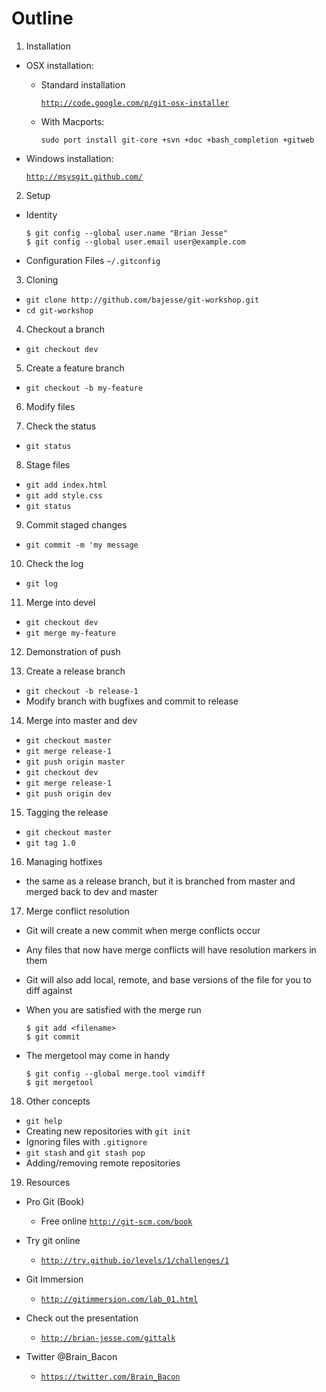 # Outline

1. Installation
* OSX installation:
  - Standard installation

    [`http://code.google.com/p/git-osx-installer`](http://code.google.com/p/git-osx-installer)

  - With Macports:

        sudo port install git-core +svn +doc +bash_completion +gitweb

* Windows installation:

  [`http://msysgit.github.com/`](http://msysgit.github.com/)

2. Setup
* Identity

      $ git config --global user.name "Brian Jesse"
      $ git config --global user.email user@example.com
* Configuration Files
      `~/.gitconfig`

3. Cloning
* `git clone http://github.com/bajesse/git-workshop.git`
* `cd git-workshop`

4. Checkout a branch
* `git checkout dev`

5. Create a feature branch
* `git checkout -b my-feature`

6. Modify files 

7. Check the status
* `git status`

8. Stage files
* `git add index.html`
* `git add style.css`
* `git status`

9. Commit staged changes
* `git commit -m 'my message`

10. Check the log
* `git log`

11. Merge into devel
* `git checkout dev`
* `git merge my-feature`

12. Demonstration of push

13. Create a release branch
* `git checkout -b release-1`
* Modify branch with bugfixes and commit to release

14. Merge into master and dev
* `git checkout master`
* `git merge release-1`
* `git push origin master`
* `git checkout dev`
* `git merge release-1`
* `git push origin dev`

15. Tagging the release
* `git checkout master`
* `git tag 1.0`

16. Managing hotfixes
* the same as a release branch, but it is branched from master and merged back to dev and master

17. Merge conflict resolution
* Git will create a new commit when merge conflicts occur
* Any files that now have merge conflicts will have resolution markers in them
* Git will also add local, remote, and base versions of the file for you to diff against
* When you are satisfied with the merge run

      $ git add <filename>
      $ git commit

* The mergetool may come in handy

      $ git config --global merge.tool vimdiff
      $ git mergetool

18. Other concepts
* `git help`
* Creating new repositories with `git init`
* Ignoring files with `.gitignore`
* `git stash` and `git stash pop`
* Adding/removing remote repositories

19. Resources
* Pro Git (Book)
  - Free online [`http://git-scm.com/book`](http://git-scm.com/book)
* Try git online
  - [`http://try.github.io/levels/1/challenges/1`](http://try.github.io/levels/1/challenges/1)
* Git Immersion
  - [`http://gitimmersion.com/lab_01.html`](http://gitimmersion.com/lab_01.html)
* Check out the presentation
  - [`http://brian-jesse.com/gittalk`](http://brian-jesse.com/gittalk)

* Twitter @Brain_Bacon
  - [`https://twitter.com/Brain_Bacon`](https://twitter.com/Brain_Bacon)

